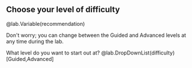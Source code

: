 ## Choose your level of difficulty

@lab.Variable(recommendation)

Don't worry; you can change between the Guided and Advanced levels at any time during the lab. 

What level do you want to start out at? @lab.DropDownList(difficulty)[Guided,Advanced]
